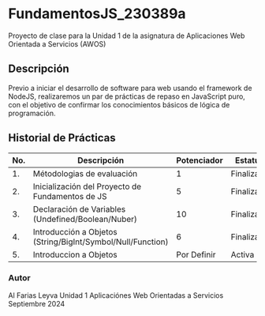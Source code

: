 # FundamentosJS_230389a

Proyecto de clase para la Unidad 1 de la asignatura de Aplicaciones Web Orientada a Servicios (AWOS)

## Descripción

Previo a iniciar el desarrollo de software para web usando el framework de NodeJS, realizaremos
un par de prácticas de repaso en JavaScript puro, con el objetivo de confirmar los conocimientos
básicos de lógica de programación.

## Historial de Prácticas

| No. | Descripción                                                 | Potenciador | Estatus    |
| --- | ----------------------------------------------------------- | ----------- | ---------- |
| 1.  | Métodologias de evaluación                                  | 1           | Finalizada |
| 2.  | Inicialización del Proyecto de Fundamentos de JS            | 5           | Finalizada |
| 3.  | Declaración de Variables (Undefined/Boolean/Nuber)          | 10          | Finalizada |
| 4.  | Introducción a Objetos (String/BigInt/Symbol/Null/Function) | 6           | Finalizada |
| 5.  | Introduccion a Objetos                                      | Por Definir | Activa     |

### Autor

Al Farias Leyva
Unidad 1
Aplicaciónes Web Orientadas a Servicios
Septiembre 2024

